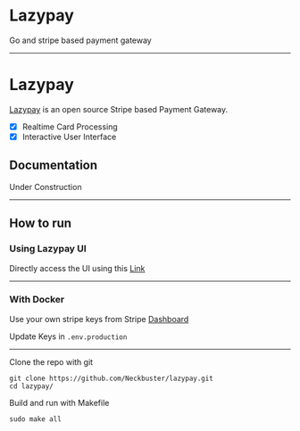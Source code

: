 # Lazypay
Go and stripe based payment gateway
<!-- <p align="center">
<img width="300" src=""/>
</p> -->

---

# Lazypay

[Lazypay](https://lazypay.com) is an open source Stripe based Payment Gateway.

- [x] Realtime Card Processing
- [x] Interactive User Interface

## Documentation

Under Construction

---
## How to run

### Using Lazypay UI
Directly access the UI using this [Link](http://http://13.127.2.247:8080/)

---
### With Docker
Use your own stripe keys from Stripe [Dashboard](https://dashboard.stripe.com/login)

Update Keys in ``` .env.production ```

---

Clone the repo with git
```
git clone https://github.com/Neckbuster/lazypay.git
cd lazypay/
```
Build and run with Makefile
```
sudo make all
```
